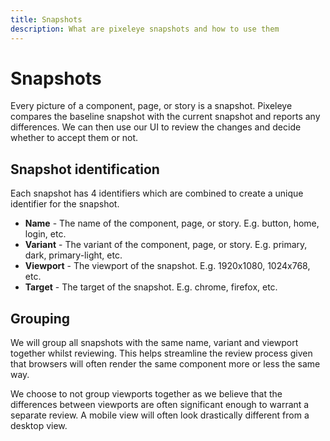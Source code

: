 ```yaml
---
title: Snapshots
description: What are pixeleye snapshots and how to use them
---
```


# Snapshots

Every picture of a component, page, or story is a snapshot. Pixeleye compares the baseline snapshot with the current snapshot and reports any differences. We can then use our UI to review the changes and decide whether to accept them or not.

## Snapshot identification

Each snapshot has 4 identifiers which are combined to create a unique identifier for the snapshot.

- **Name** - The name of the component, page, or story. E.g. button, home, login, etc.
- **Variant** - The variant of the component, page, or story. E.g. primary, dark, primary-light, etc.
- **Viewport** - The viewport of the snapshot. E.g. 1920x1080, 1024x768, etc.
- **Target** - The target of the snapshot. E.g. chrome, firefox, etc.

## Grouping

We will group all snapshots with the same name, variant and viewport together whilst reviewing. This helps streamline the review process given that browsers will often render the same component more or less the same way.

We choose to not group viewports together as we believe that the differences between viewports are often significant enough to warrant a separate review. A mobile view will often look drastically different from a desktop view.
